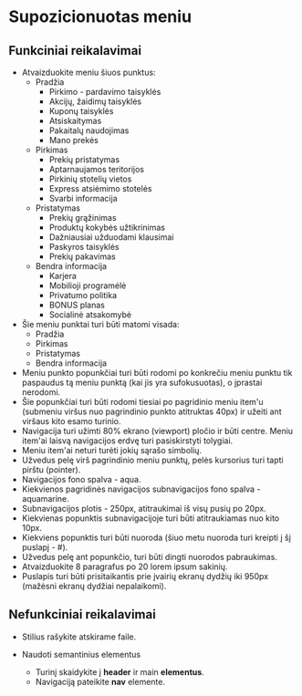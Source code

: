 # Supozicionuotas meniu

## Funkciniai reikalavimai

-   Atvaizduokite meniu šiuos punktus:
    -   Pradžia
        -   Pirkimo - pardavimo taisyklės
        -   Akcijų, žaidimų taisyklės
        -   Kuponų taisyklės
        -   Atsiskaitymas
        -   Pakaitalų naudojimas
        -   Mano prekės
    -   Pirkimas
        -   Prekių pristatymas
        -   Aptarnaujamos teritorijos
        -   Pirkinių stotelių vietos
        -   Express atsiėmimo stotelės
        -   Svarbi informacija
    -   Pristatymas
        -   Prekių grąžinimas
        -   Produktų kokybės užtikrinimas
        -   Dažniausiai užduodami klausimai
        -   Paskyros taisyklės
        -   Prekių pakavimas
    -   Bendra informacija
        -   Karjera
        -   Mobilioji programėlė
        -   Privatumo politika
        -   BONUS planas
        -   Socialinė atsakomybė
-   Šie meniu punktai turi būti matomi visada:
    -   Pradžia
    -   Pirkimas
    -   Pristatymas
    -   Bendra informacija
-   Meniu punkto popunkčiai turi būti rodomi po konkrečiu meniu punktu tik paspaudus tą meniu punktą (kai jis yra sufokusuotas), o įprastai nerodomi.
-   Šie popunkčiai turi būti rodomi tiesiai po pagridinio meniu item'u (submeniu viršus nuo pagrindinio punkto atitruktas 40px) ir užeiti ant viršaus kito esamo turinio.
-   Navigacija turi užimti 80% ekrano (viewport) pločio ir būti centre. Meniu item'ai laisvą navigacijos erdvę turi pasiskirstyti tolygiai.
-   Meniu item'ai neturi turėti jokių sąrašo simbolių.
-   Užvedus pelę virš pagrindinio meniu punktų, pelės kursorius turi tapti pirštu (pointer).
-   Navigacijos fono spalva - aqua.
-   Kiekvienos pagridinės navigacijos subnavigacijos fono spalva - aquamarine.
-   Subnavigacijos plotis - 250px, atitraukimai iš visų pusių po 20px.
-   Kiekvienas popunktis subnavigacijoje turi būti atitraukiamas nuo kito 10px.
-   Kiekviens popunktis turi būti nuoroda (šiuo metu nuoroda turi kreipti į šį puslapį - #).
-   Užvedus pelę ant popunkčio, turi būti dingti nuorodos pabraukimas.
-   Atvaizduokite 8 paragrafus po 20 lorem ipsum sakinių.
-   Puslapis turi būti prisitaikantis prie įvairių ekranų dydžių iki 950px (mažėsni ekranų dydžiai nepalaikomi).

## Nefunkciniai reikalavimai

-   Stilius rašykite atskirame faile.

-   Naudoti semantinius elementus
    -   Turinį skaidykite į **header** ir main **elementus**.
    -   Navigaciją pateikite **nav** elemente.
